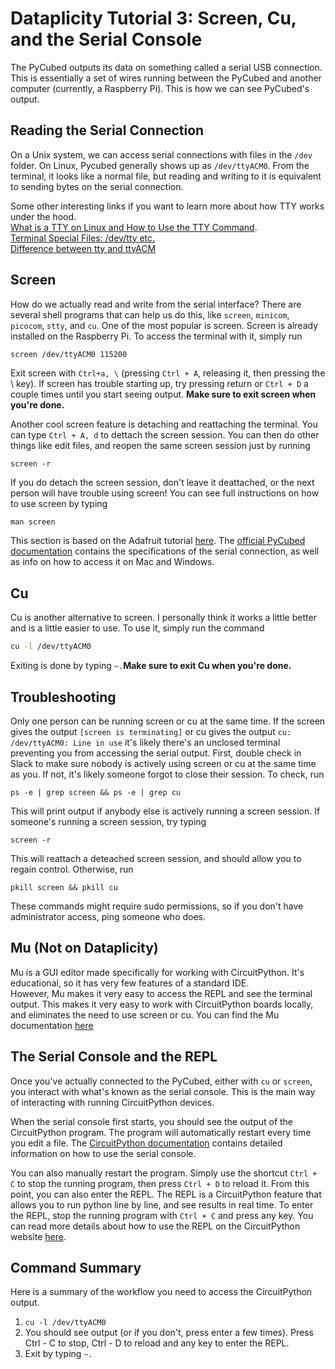 # Dataplicity Tutorial 3: Screen, Cu, and the Serial Console

The PyCubed outputs its data on something called a serial USB connection. 
This is essentially a set of wires running between the PyCubed and another
computer (currently, a Raspberry Pi). This is how we can see PyCubed's output.

## Reading the Serial Connection

On a Unix system, we can access serial connections with files in the `/dev` folder. 
On Linux, Pycubed generally shows up as `/dev/ttyACM0`. From the terminal, it looks like a normal file, but 
reading and writing to it is equivalent to sending bytes on the serial 
connection. 

Some other interesting links if you want to learn more about how
TTY works under the hood. \
[What is a TTY on Linux and How to Use the TTY Command](https://www.howtogeek.com/428174/what-is-a-tty-on-linux-and-how-to-use-the-tty-command/).\
[Terminal Special Files: /dev/tty etc.](http://ftp.lyx.org/pub/sgml-tools/website/HOWTO/Text-Terminal-HOWTO/t1162.html)\
[Difference between tty and ttyACM](https://rfc1149.net/blog/2013/03/05/what-is-the-difference-between-devttyusbx-and-devttyacmx/)

## Screen

How do we actually read and write from the serial interface? There
are several shell programs that can help us do this, like `screen`, `minicom`, `picocom`, `stty`, and `cu`. One of the most popular is screen. 
Screen is already installed on the Raspberry Pi. To access the terminal with it, 
simply run 
```bash
screen /dev/ttyACM0 115200
```
Exit screen with `Ctrl+a, \` (pressing `Ctrl + A`, releasing it, then pressing the \ key). 
If screen has trouble starting up, try pressing return or `Ctrl + D` a couple times until you start seeing output.
**Make sure to exit screen when you're done.**

Another cool screen feature is detaching and reattaching the terminal. You can type `Ctrl + A, d` to dettach the 
screen session. You can then do other things like edit files, and reopen the same screen session just by running
```
screen -r
```
If you do detach the screen session, don't leave it deattached, or the next person will have trouble using screen! You can see full instructions on how 
to use screen by typing 
```
man screen
```

This section is based on the Adafruit tutorial [here](https://learn.adafruit.com/welcome-to-circuitpython/advanced-serial-console-on-mac-and-linux). 
The [official PyCubed documentation](https://www.notion.so/Accessing-the-Serial-Console-bfd69dfcd5f544e4b1c1164f29d8c45f#9a7e569d436b4abc925e508ef3ed6a6e) contains the specifications of the serial connection, as well as info on how to access it on Mac and Windows. 

## Cu

Cu is another alternative to screen. I personally think it works a little better and is a little easier to use. 
To use it, simply run the command
```bash
cu -l /dev/ttyACM0
```
Exiting is done by typing `~.`**Make sure to exit Cu when you're done.**

## Troubleshooting
Only one person can be running screen or cu at the same time. If the screen gives the output ```[screen is terminating]``` 
or cu gives the output  ```cu: /dev/ttyACM0: Line in use```
it's likely there's an unclosed terminal preventing you from accessing the serial output. 
First, double check in Slack to make sure nobody is actively using screen or cu at the same time as you. If not, it's likely 
someone forgot to close their session. To check, run 
```
ps -e | grep screen && ps -e | grep cu
```
This will print output if anybody else is actively running a screen session. If someone's running a screen session, try typing
```
screen -r 
```
This will reattach a deteached screen session, and should allow you to regain control. Otherwise, run 
```
pkill screen && pkill cu
```
These commands might require sudo permissions, so if you don't have administrator access, ping someone who does. 

## Mu (Not on Dataplicity)

Mu is a GUI editor made specifically for working with CircuitPython. It's educational, so it has very few features of a standard IDE.  
However, Mu makes it very easy to access the REPL and see the terminal output. This makes it very easy
to work with CircuitPython boards locally, and eliminates the need to use screen or cu. You can find the Mu documentation
[here](https://codewith.mu)

## The Serial Console and the REPL
Once you've actually connected to the PyCubed, either with `cu` or `screen`, you interact with what's known as the serial console. 
This is the main way of interacting with running CircuitPython devices.

When the serial console first starts, you should see the output of the CircuitPython program. The program will automatically 
restart every time you edit a file. The [CircuitPython documentation](https://learn.adafruit.com/welcome-to-circuitpython/interacting-with-the-serial-console) contains detailed information on how to use the serial console. 

You can also manually restart the program. Simply use the shortcut `Ctrl + C` to stop the running program, then 
press `Ctrl + D` to reload it. From this point, you can also enter the REPL. The REPL is a CircuitPython feature that
allows you to run python line by line, and see results in real time. To enter the REPL, 
stop the running program with `Ctrl + C` and press any key. You can read more details about how to use the REPL on the CircuitPython website [here](https://learn.adafruit.com/welcome-to-circuitpython/the-repl). 

## Command Summary
Here is a summary of the workflow you need to access the CircuitPython output. 

1. ```cu -l /dev/ttyACM0``` 
2. You should see output (or if you don't, press enter a few times). Press Ctrl - C to stop, Ctrl - D to reload and any key to enter the REPL. 
3. Exit by typing `~.` 

